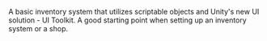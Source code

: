 A basic inventory system that utilizes scriptable objects and Unity's new UI solution - UI Toolkit.
A good starting point when setting up an inventory system or a shop. 
